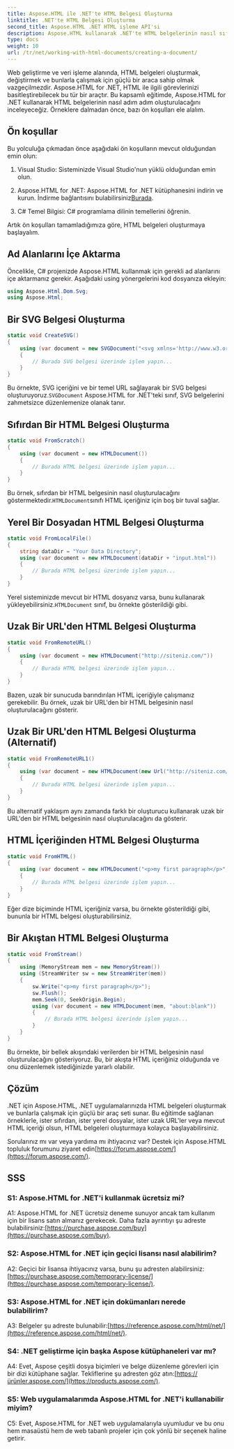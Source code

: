 ```yaml
---
title: Aspose.HTML ile .NET'te HTML Belgesi Oluşturma
linktitle: .NET'te HTML Belgesi Oluşturma
second_title: Aspose.HTML .NET HTML işleme API'si
description: Aspose.HTML kullanarak .NET'te HTML belgelerinin nasıl sıfırdan veya URL'lerden oluşturulacağını öğrenin. Web geliştiricileri için kapsamlı bir eğitim.
type: docs
weight: 10
url: /tr/net/working-with-html-documents/creating-a-document/
---
```


Web geliştirme ve veri işleme alanında, HTML belgeleri oluşturmak, değiştirmek ve bunlarla çalışmak için güçlü bir araca sahip olmak vazgeçilmezdir. Aspose.HTML for .NET, HTML ile ilgili görevlerinizi basitleştirebilecek bu tür bir araçtır. Bu kapsamlı eğitimde, Aspose.HTML for .NET kullanarak HTML belgelerinin nasıl adım adım oluşturulacağını inceleyeceğiz. Örneklere dalmadan önce, bazı ön koşulları ele alalım.

## Ön koşullar

Bu yolculuğa çıkmadan önce aşağıdaki ön koşulların mevcut olduğundan emin olun:

1. Visual Studio: Sisteminizde Visual Studio'nun yüklü olduğundan emin olun.

2. Aspose.HTML for .NET: Aspose.HTML for .NET kütüphanesini indirin ve kurun. İndirme bağlantısını bulabilirsiniz[Burada](https://releases.aspose.com/html/net/).

3. C# Temel Bilgisi: C# programlama dilinin temellerini öğrenin.

Artık ön koşulları tamamladığımıza göre, HTML belgeleri oluşturmaya başlayalım.

## Ad Alanlarını İçe Aktarma

Öncelikle, C# projenizde Aspose.HTML kullanmak için gerekli ad alanlarını içe aktarmanız gerekir. Aşağıdaki using yönergelerini kod dosyanıza ekleyin:

```csharp
using Aspose.Html.Dom.Svg;
using Aspose.Html;
```

## Bir SVG Belgesi Oluşturma

```csharp
static void CreateSVG()
{
    using (var document = new SVGDocument("<svg xmlns='http://www.w3.org/2000/svg'><circle cx='50' cy='50' r='40'/></svg>", "hakkında:blank"))
    {
        // Burada SVG belgesi üzerinde işlem yapın...
    }
}
```

 Bu örnekte, SVG içeriğini ve bir temel URL sağlayarak bir SVG belgesi oluşturuyoruz.`SVGDocument` Aspose.HTML for .NET'teki sınıf, SVG belgelerini zahmetsizce düzenlemenize olanak tanır.

## Sıfırdan Bir HTML Belgesi Oluşturma

```csharp
static void FromScratch()
{
    using (var document = new HTMLDocument())
    {
        // Burada HTML belgesi üzerinde işlem yapın...
    }
}
```

 Bu örnek, sıfırdan bir HTML belgesinin nasıl oluşturulacağını göstermektedir.`HTMLDocument`sınıfı HTML içeriğiniz için boş bir tuval sağlar.

## Yerel Bir Dosyadan HTML Belgesi Oluşturma

```csharp
static void FromLocalFile()
{
    string dataDir = "Your Data Directory";
    using (var document = new HTMLDocument(dataDir + "input.html"))
    {
        // Burada HTML belgesi üzerinde işlem yapın...
    }
}
```

 Yerel sisteminizde mevcut bir HTML dosyanız varsa, bunu kullanarak yükleyebilirsiniz.`HTMLDocument` sınıf, bu örnekte gösterildiği gibi.

## Uzak Bir URL'den HTML Belgesi Oluşturma

```csharp
static void FromRemoteURL()
{
    using (var document = new HTMLDocument("http://siteniz.com/"))
    {
        // Burada HTML belgesi üzerinde işlem yapın...
    }
}
```

Bazen, uzak bir sunucuda barındırılan HTML içeriğiyle çalışmanız gerekebilir. Bu örnek, uzak bir URL'den bir HTML belgesinin nasıl oluşturulacağını gösterir.

## Uzak Bir URL'den HTML Belgesi Oluşturma (Alternatif)

```csharp
static void FromRemoteURL1()
{
    using (var document = new HTMLDocument(new Url("http://siteniz.com/")))
    {
        // Burada HTML belgesi üzerinde işlem yapın...
    }
}
```

Bu alternatif yaklaşım aynı zamanda farklı bir oluşturucu kullanarak uzak bir URL'den bir HTML belgesinin nasıl oluşturulacağını da gösterir.

## HTML İçeriğinden HTML Belgesi Oluşturma

```csharp
static void FromHTML()
{
    using (var document = new HTMLDocument("<p>my first paragraph</p>", "."))
    {
        // Burada HTML belgesi üzerinde işlem yapın...
    }
}
```

Eğer dize biçiminde HTML içeriğiniz varsa, bu örnekte gösterildiği gibi, bununla bir HTML belgesi oluşturabilirsiniz.

## Bir Akıştan HTML Belgesi Oluşturma

```csharp
static void FromStream()
{
    using (MemoryStream mem = new MemoryStream())
    using (StreamWriter sw = new StreamWriter(mem))
    {
        sw.Write("<p>my first paragraph</p>");
        sw.Flush();
        mem.Seek(0, SeekOrigin.Begin);
        using (var document = new HTMLDocument(mem, "about:blank"))
        {
            // Burada HTML belgesi üzerinde işlem yapın...
        }
    }
}
```

Bu örnekte, bir bellek akışındaki verilerden bir HTML belgesinin nasıl oluşturulacağını gösteriyoruz. Bu, bir akışta HTML içeriğiniz olduğunda ve onu düzenlemek istediğinizde yararlı olabilir.

## Çözüm

.NET için Aspose.HTML, .NET uygulamalarınızda HTML belgeleri oluşturmak ve bunlarla çalışmak için güçlü bir araç seti sunar. Bu eğitimde sağlanan örneklerle, ister sıfırdan, ister yerel dosyalar, ister uzak URL'ler veya mevcut HTML içeriği olsun, HTML belgeleri oluşturmaya kolayca başlayabilirsiniz.

 Sorularınız mı var veya yardıma mı ihtiyacınız var? Destek için Aspose.HTML topluluk forumunu ziyaret edin[https://forum.aspose.com/](https://forum.aspose.com/).

## SSS

### S1: Aspose.HTML for .NET'i kullanmak ücretsiz mi?
 A1: Aspose.HTML for .NET ücretsiz deneme sunuyor ancak tam kullanım için bir lisans satın almanız gerekecek. Daha fazla ayrıntıyı şu adreste bulabilirsiniz:[https://purchase.aspose.com/buy](https://purchase.aspose.com/buy).

### S2: Aspose.HTML for .NET için geçici lisansı nasıl alabilirim?
 A2: Geçici bir lisansa ihtiyacınız varsa, bunu şu adresten alabilirsiniz:[https://purchase.aspose.com/temporary-license/](https://purchase.aspose.com/temporary-license/).

### S3: Aspose.HTML for .NET için dokümanları nerede bulabilirim?
A3: Belgeler şu adreste bulunabilir:[https://reference.aspose.com/html/net/](https://reference.aspose.com/html/net/).

### S4: .NET geliştirme için başka Aspose kütüphaneleri var mı?
 A4: Evet, Aspose çeşitli dosya biçimleri ve belge düzenleme görevleri için bir dizi kütüphane sağlar. Tekliflerine şu adresten göz atın:[https://ürünler.aspose.com/](https://products.aspose.com/).

### S5: Web uygulamalarımda Aspose.HTML for .NET'i kullanabilir miyim?
C5: Evet, Aspose.HTML for .NET web uygulamalarıyla uyumludur ve bu onu hem masaüstü hem de web tabanlı projeler için çok yönlü bir seçenek haline getirir.
